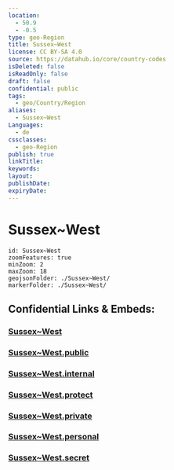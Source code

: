 ```yaml
---
location:
  - 50.9
  - -0.5
type: geo-Region
title: Sussex~West
license: CC BY-SA 4.0
source: https://datahub.io/core/country-codes
isDeleted: false
isReadOnly: false
draft: false
confidential: public
tags:
  - geo/Country/Region
aliases:
  - Sussex~West
Languages:
  - de
cssclasses:
  - geo-Region
publish: true
linkTitle:
keywords:
layout:
publishDate:
expiryDate:
---
```


# Sussex~West

```leaflet
id: Sussex~West
zoomFeatures: true 
minZoom: 2 
maxZoom: 18
geojsonFolder: ./Sussex~West/
markerFolder: ./Sussex~West/
```


## Confidential Links & Embeds: 

### [Sussex~West](/_Standards/Earth/Continent/Europe/Europe~North/UK/England/Regions~England/South_East_England/Sussex~West.md) 

### [Sussex~West.public](/_public/Earth/Continent/Europe/Europe~North/UK/England/Regions~England/South_East_England/Sussex~West.public.md) 

### [Sussex~West.internal](/_internal/Earth/Continent/Europe/Europe~North/UK/England/Regions~England/South_East_England/Sussex~West.internal.md) 

### [Sussex~West.protect](/_protect/Earth/Continent/Europe/Europe~North/UK/England/Regions~England/South_East_England/Sussex~West.protect.md) 

### [Sussex~West.private](/_private/Earth/Continent/Europe/Europe~North/UK/England/Regions~England/South_East_England/Sussex~West.private.md) 

### [Sussex~West.personal](/_personal/Earth/Continent/Europe/Europe~North/UK/England/Regions~England/South_East_England/Sussex~West.personal.md) 

### [Sussex~West.secret](/_secret/Earth/Continent/Europe/Europe~North/UK/England/Regions~England/South_East_England/Sussex~West.secret.md)

